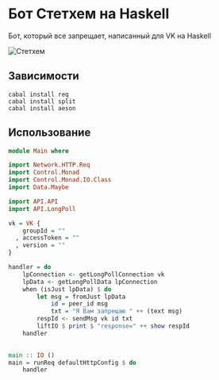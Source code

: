 # Бот Стетхем на Haskell
Бот, который все запрещает, написанный для VK на Haskell

![Стетхем](https://i.imgur.com/0h2iRXt.jpg)

## Зависимости
``` 
cabal install req
cabal install split
cabal install aeson
```

## Использование

``` haskell
module Main where

import Network.HTTP.Req
import Control.Monad
import Control.Monad.IO.Class
import Data.Maybe

import API.API
import API.LongPoll

vk = VK {
    groupId = ""
  , accessToken = ""
  , version = ""
}

handler = do
    lpConnection <- getLongPollConnection vk
    lpData <- getLongPollData lpConnection
    when (isJust lpData) $ do
        let msg = fromJust lpData
            id = peer_id msg
            txt = "Я Вам запрещаю " ++ (text msg)
        respId <- sendMsg vk id txt
        liftIO $ print $ "response=" ++ show respId
    handler
    

main :: IO ()
main = runReq defaultHttpConfig $ do
    handler

```

